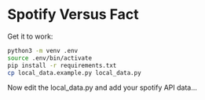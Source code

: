 # Spotify Versus Fact

Get it to work:

```bash
python3 -m venv .env
source .env/bin/activate
pip install -r requirements.txt
cp local_data.example.py local_data.py
```

Now edit the local_data.py and add your spotify API data...